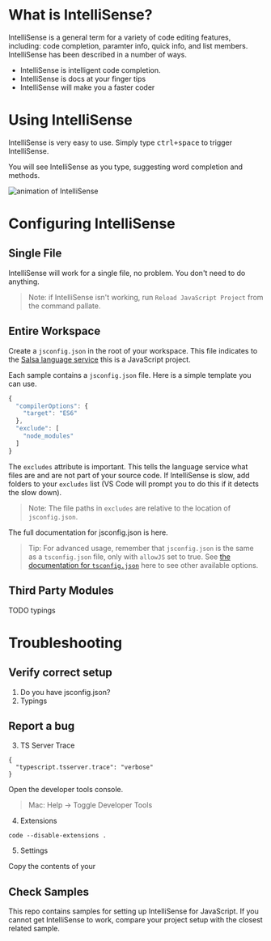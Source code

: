 # What is IntelliSense?

IntelliSense is a general term for a variety of code editing features, including: code completion, paramter info, quick info, and list members. 
IntelliSense has been described in a number of ways. 

* IntelliSense is intelligent code completion.
* IntelliSense is docs at your finger tips
* IntelliSense will make you a faster coder

# Using IntelliSense

IntelliSense is very easy to use. Simply type <kbd>ctrl+space</kbd> to trigger IntelliSense. 

You will see IntelliSense as you type, suggesting word completion and methods. 

![animation of IntelliSense](media/intellisense_general.gif)

# Configuring IntelliSense

## Single File

IntelliSense will work for a single file, no problem. You don't need to do anything. 

> Note: if IntelliSense isn't working, run `Reload JavaScript Project` from the command pallate. 

## Entire Workspace

Create a `jsconfig.json` in the root of your workspace. This file indicates to the [Salsa language service](TODO) this is a JavaScript project. 

Each sample contains a `jsconfig.json` file. Here is a simple template you can use. 

```JavaScript
{
  "compilerOptions": {
    "target": "ES6"
  },
  "exclude": [
    "node_modules"
  ]
}
```

The `excludes` attribute is important. This tells the language service what files are and are not part of your source code. If IntelliSense is slow, add folders to your `excludes` list (VS Code will prompt you to do this if it detects the slow down). 

> Note: The file paths in `excludes` are relative to the location of `jsconfig.json`. 

The full documentation for jsconfig.json is here. 

> Tip: For advanced usage, remember that `jsconfig.json` is the same as a `tsconfig.json` file, only with `allowJS` set to true. See [the documentation for `tsconfig.json`](https://www.typescriptlang.org/docs/handbook/tsconfig-json.html) here to see other available options. 

## Third Party Modules

TODO typings

# Troubleshooting

## Verify correct setup

1. Do you have jsconfig.json? 
2. Typings

## Report a bug

3. TS Server Trace

```
{
  "typescript.tsserver.trace": "verbose"
}
```

Open the developer tools console. 

> Mac: Help -> Toggle Developer Tools

4. Extensions

```
code --disable-extensions .
```

5. Settings

Copy the contents of your

## Check Samples

This repo contains samples for setting up IntelliSense for JavaScript. If you cannot get IntelliSense to work, compare your project setup with the closest related sample. 
